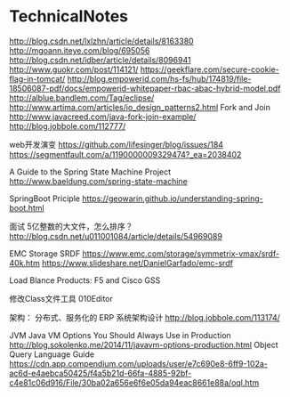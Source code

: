 # TechnicalNotes

http://blog.csdn.net/lxlzhn/article/details/8163380
http://mgoann.iteye.com/blog/695056
http://blog.csdn.net/idber/article/details/8096941
http://www.guokr.com/post/114121/
https://geekflare.com/secure-cookie-flag-in-tomcat/
http://blog.empowerid.com/hs-fs/hub/174819/file-18506087-pdf/docs/empowerid-whitepaper-rbac-abac-hybrid-model.pdf
http://alblue.bandlem.com/Tag/eclipse/
http://www.artima.com/articles/io_design_patterns2.html
Fork and Join
http://www.javacreed.com/java-fork-join-example/
http://blog.jobbole.com/112777/

web开发演变
https://github.com/lifesinger/blog/issues/184
https://segmentfault.com/a/1190000009329474?_ea=2038402

A Guide to the Spring State Machine Project
http://www.baeldung.com/spring-state-machine


SpringBoot Priciple
https://geowarin.github.io/understanding-spring-boot.html


面试
5亿整数的大文件，怎么排序？ 
http://blog.csdn.net/u011001084/article/details/54969089


EMC Storage SRDF
https://www.emc.com/storage/symmetrix-vmax/srdf-40k.htm
https://www.slideshare.net/DanielGarfado/emc-srdf

Load Blance Products:
F5 and Cisco GSS

修改Class文件工具
010Editor


架构：
分布式、服务化的 ERP 系统架构设计
http://blog.jobbole.com/113174/

JVM
Java VM Options You Should Always Use in Production
http://blog.sokolenko.me/2014/11/javavm-options-production.html
Object Query Language Guide
https://cdn.app.compendium.com/uploads/user/e7c690e8-6ff9-102a-ac6d-e4aebca50425/f4a5b21d-66fa-4885-92bf-c4e81c06d916/File/30ba02a656e6f6e05da94eac8661e88a/oql.htm